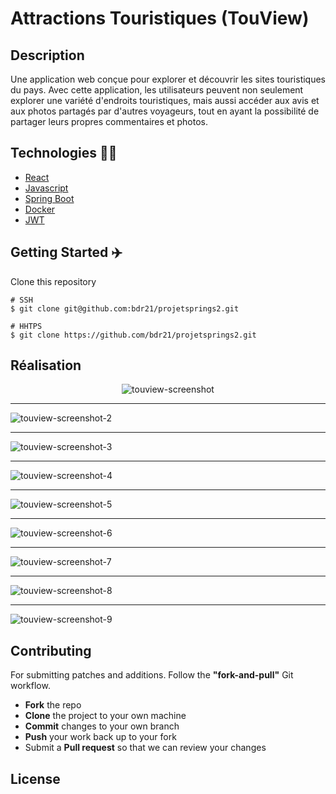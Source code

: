 # Attractions Touristiques (TouView)

## Description

Une application web conçue pour explorer et découvrir les sites touristiques du pays. Avec cette application, les utilisateurs peuvent non seulement explorer une variété d'endroits touristiques, mais aussi accéder aux avis et aux photos partagés par d'autres voyageurs, tout en ayant la possibilité de partager leurs propres commentaires et photos.

## Technologies :man_technologist:

- [React](https://react.dev/)
- [Javascript](https://www.javascript.com/)
- [Spring Boot](https://spring.io/projects/spring-boot)
- [Docker](https://www.docker.com/)
- [JWT](https://jwt.io/)

## Getting Started :airplane:

Clone this repository

```shell
# SSH
$ git clone git@github.com:bdr21/projetsprings2.git

# HHTPS
$ git clone https://github.com/bdr21/projetsprings2.git
```

## Réalisation

<p align=center>
    <img src="https://imageupload.io/ib/PFzItZWPgwrcDqb_1694965342.png" alt="touview-screenshot"/>
    <hr>
    <img src="https://imageupload.io/ib/pnjE2jOZw2TMRnX_1694965154.png" alt="touview-screenshot-2"/>
    <hr>
    <img src="https://imageupload.io/ib/GDnJY7Br9o9D0RM_1694965169.png" alt="touview-screenshot-3"/>
    <hr>
    <img src="https://imageupload.io/ib/F3soioEWetQv9nM_1694965168.png" alt="touview-screenshot-4"/>
    <hr>
    <img src="https://imageupload.io/ib/e1ByFvnCO2Z4j8x_1694965127.png" alt="touview-screenshot-5"/>
    <hr>
    <img src="https://imageupload.io/ib/X027IIJ5wZp4LL3_1694965129.png" alt="touview-screenshot-6"/>
    <hr>
    <img src="https://imageupload.io/ib/7Z7NsW1pmpL88HK_1694965342.png" alt="touview-screenshot-7"/>
    <hr>
    <img src="https://imageupload.io/ib/cmku6mely9wJzGd_1694965339.png" alt="touview-screenshot-8"/>
    <hr>
    <img src="https://imageupload.io/ib/g69nwQcGB7Mnbd8_1694965342.png" alt="touview-screenshot-9"/>
</p>

## Contributing

For submitting patches and additions. Follow the **"fork-and-pull"** Git workflow.

- **Fork** the repo
- **Clone** the project to your own machine
- **Commit** changes to your own branch
- **Push** your work back up to your fork
- Submit a **Pull request** so that we can review your changes

## License
